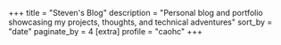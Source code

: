 +++
title = "Steven's Blog"
description = "Personal blog and portfolio showcasing my projects, thoughts, and technical adventures"
sort_by = "date"
paginate_by = 4
[extra]
profile = "caohc"
+++

